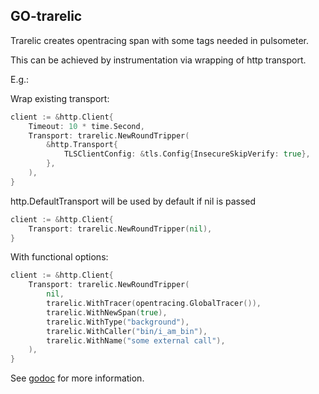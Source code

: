 ## GO-trarelic

Trarelic creates opentracing span with some tags needed in pulsometer.

This can be achieved by instrumentation via wrapping of http transport.

E.g.:

Wrap existing transport:
```go
client := &http.Client{
	Timeout: 10 * time.Second,
	Transport: trarelic.NewRoundTripper(
		&http.Transport{
			TLSClientConfig: &tls.Config{InsecureSkipVerify: true},
		},
	),
}
```

http.DefaultTransport will be used by default if nil is passed
```go
client := &http.Client{
	Transport: trarelic.NewRoundTripper(nil),
}
```

With functional options: 
```go
client := &http.Client{
	Transport: trarelic.NewRoundTripper(
		nil,
		trarelic.WithTracer(opentracing.GlobalTracer()),
		trarelic.WithNewSpan(true),
		trarelic.WithType("background"),
		trarelic.WithCaller("bin/i_am_bin"),
		trarelic.WithName("some external call"),
	),
}
```

See [godoc](https://pkg.go.dev/github.com/sgnrslv/go-trarelic) for more information.